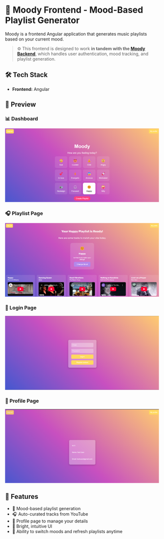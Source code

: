 # 🎵 Moody Frontend - Mood-Based Playlist Generator

Moody is a frontend Angular application that generates music playlists based on your current mood.  

> ⚙️ This frontend is designed to work **in tandem with the [Moody Backend](https://github.com/teodorat63/Moody)**, which handles user authentication, mood tracking, and playlist generation.

## 🛠️ Tech Stack

- **Frontend:** Angular


## 📸 Preview

### 📊 Dashboard 
![Dashboard](screenshots/dashboard.png)

### 🎧 Playlist Page
![Generated Playlist](screenshots/generated%20playlist.png)

### 🔐 Login Page
![Login](screenshots/login.png)

### 👤 Profile Page
![My Profile](screenshots/myProfile.png)


## 🚀 Features

- 🧠 Mood-based playlist generation
- 🎧 Auto-curated tracks from YouTube
- 👤 Profile page to manage your details
- 🌈 Bright, intuitive UI
- 🔄 Ability to switch moods and refresh playlists anytime


